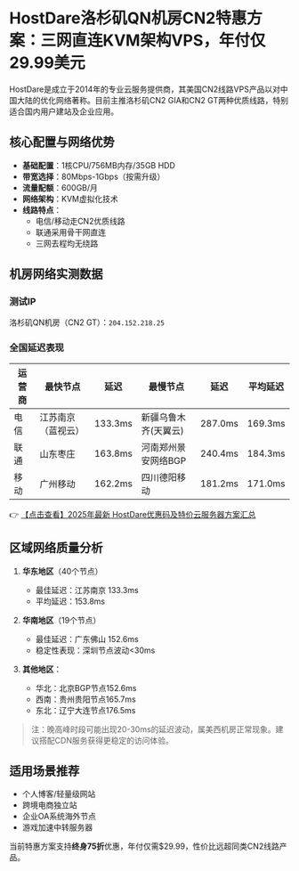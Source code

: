 # HostDare洛杉矶QN机房CN2特惠方案：三网直连KVM架构VPS，年付仅29.99美元

HostDare是成立于2014年的专业云服务提供商，其美国CN2线路VPS产品以对中国大陆的优化网络著称。目前主推洛杉矶CN2 GIA和CN2 GT两种优质线路，特别适合国内用户建站及企业应用。

## 核心配置与网络优势
- **基础配置**：1核CPU/756MB内存/35GB HDD
- **带宽选择**：80Mbps-1Gbps（按需升级）
- **流量配额**：600GB/月
- **网络架构**：KVM虚拟化技术
- **线路特点**：
  - 电信/移动走CN2优质线路
  - 联通采用骨干网直连
  - 三网去程均无绕路

## 机房网络实测数据
### 测试IP
洛杉矶QN机房（CN2 GT）：`204.152.218.25`

### 全国延迟表现
| 运营商 | 最快节点               | 延迟   | 最慢节点               | 延迟   | 平均延迟 |
|--------|------------------------|--------|------------------------|--------|----------|
| 电信   | 江苏南京（蓝视云）     | 133.3ms| 新疆乌鲁木齐(天翼云)   | 287.0ms| 169.3ms  |
| 联通   | 山东枣庄               | 163.8ms| 河南郑州景安网络BGP    | 240.4ms| 184.3ms  |
| 移动   | 广州移动               | 162.2ms| 四川德阳移动           | 181.2ms| 171.0ms  |

👉 [【点击查看】2025年最新 HostDare优惠码及特价云服务器方案汇总](https://bit.ly/hostdare)

## 区域网络质量分析
1. **华东地区**（40个节点）
   - 最佳延迟：江苏南京 133.3ms
   - 平均延迟：153.8ms

2. **华南地区**（19个节点）
   - 最佳延迟：广东佛山 152.6ms
   - 稳定性表现：深圳节点波动<30ms

3. **其他地区**：
   - 华北：北京BGP节点152.6ms
   - 西南：贵州贵阳节点165.7ms
   - 东北：辽宁大连节点176.5ms

> 注：晚高峰时段可能出现20-30ms的延迟波动，属美西机房正常现象。建议搭配CDN服务获得更稳定的访问体验。

## 适用场景推荐
- 个人博客/轻量级网站
- 跨境电商独立站
- 企业OA系统海外节点
- 游戏加速中转服务器

当前特惠方案支持**终身75折**优惠，年付仅需$29.99，性价比远超同类CN2线路产品。
